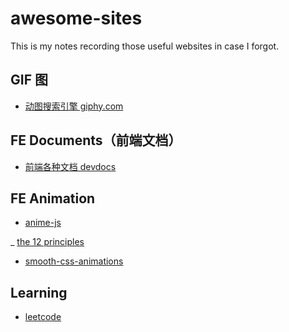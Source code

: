 # awesome-sites

This is my notes recording those useful websites in case I forgot.

## GIF 图

- [动图搜索引擎 giphy.com ](http://giphy.com/)

## FE Documents（前端文档）

- [前端各种文档 devdocs](http://devdocs.io/)

## FE Animation 

- [anime-js](http://anime-js.com/)

_ [the 12 principles](http://the12principles.tumblr.com/)

- [smooth-css-animations](https://blog.gyrosco.pe/smooth-css-animations-7d8ffc2c1d29#.bcmxxqmi1)

## Learning

- [leetcode](https://leetcode.com)
